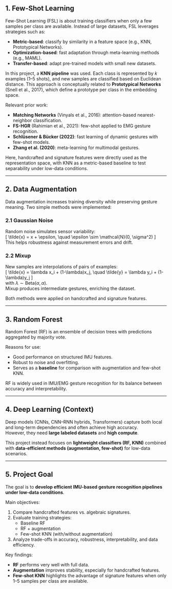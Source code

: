 ## 1. Few-Shot Learning
Few-Shot Learning (FSL) is about training classifiers when only a few samples per class are available. Instead of large datasets, FSL leverages strategies such as:  
- **Metric-based**: classify by similarity in a feature space (e.g., KNN, Prototypical Networks).  
- **Optimization-based**: fast adaptation through meta-learning methods (e.g., MAML).  
- **Transfer-based**: adapt pre-trained models with small new datasets.  

In this project, a **KNN pipeline** was used. Each class is represented by *k* examples (1–5 shots), and new samples are classified based on Euclidean distance. This approach is conceptually related to **Prototypical Networks** (Snell et al., 2017), which define a prototype per class in the embedding space.  

Relevant prior work:  
- **Matching Networks** (Vinyals et al., 2016): attention-based nearest-neighbor classification.  
- **FS-HGR** (Rahimian et al., 2021): few-shot applied to EMG gesture recognition.  
- **Schlüsener & Bücker (2022)**: fast learning of dynamic gestures with few-shot models.  
- **Zhang et al. (2020)**: meta-learning for multimodal gestures.  

Here, handcrafted and signature features were directly used as the representation space, with KNN as a metric-based baseline to test separability under low-data conditions.

---

## 2. Data Augmentation
Data augmentation increases training diversity while preserving gesture meaning. Two simple methods were implemented:  

### 2.1 Gaussian Noise
Random noise simulates sensor variability:  
\[
\tilde{x} = x + \epsilon, \quad \epsilon \sim \mathcal{N}(0, \sigma^2)
\]  
This helps robustness against measurement errors and drift.  

### 2.2 Mixup
New samples are interpolations of pairs of examples:  
\[
\tilde{x} = \lambda x_i + (1-\lambda)x_j, \quad \tilde{y} = \lambda y_i + (1-\lambda)y_j
\]  
with $\lambda \sim \text{Beta}(\alpha, \alpha)$.  
Mixup produces intermediate gestures, enriching the dataset.  

Both methods were applied on handcrafted and signature features.

---

## 3. Random Forest
Random Forest (RF) is an ensemble of decision trees with predictions aggregated by majority vote.  

Reasons for use:  
- Good performance on structured IMU features.  
- Robust to noise and overfitting.  
- Serves as a **baseline** for comparison with augmentation and few-shot KNN.  

RF is widely used in IMU/EMG gesture recognition for its balance between accuracy and interpretability.

---

## 4. Deep Learning (Context)
Deep models (CNNs, CNN–RNN hybrids, Transformers) capture both local and long-term dependencies and often achieve high accuracy.  
However, they need **large labeled datasets** and **high compute**.  

This project instead focuses on **lightweight classifiers (RF, KNN)** combined with **data-efficient methods (augmentation, few-shot)** for low-data scenarios.

---

## 5. Project Goal
The goal is to **develop efficient IMU-based gesture recognition pipelines under low-data conditions**.  

Main objectives:  
1. Compare handcrafted features vs. algebraic signatures.  
2. Evaluate training strategies:  
   - Baseline RF  
   - RF + augmentation  
   - Few-shot KNN (with/without augmentation)  
3. Analyze trade-offs in accuracy, robustness, interpretability, and data efficiency.  

Key findings:  
- **RF** performs very well with full data.  
- **Augmentation** improves stability, especially for handcrafted features.  
- **Few-shot KNN** highlights the advantage of signature features when only 1–5 samples per class are available.
